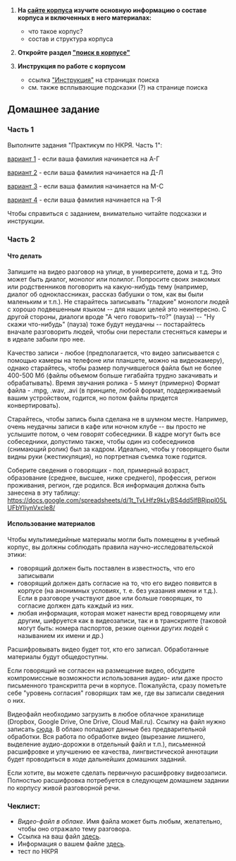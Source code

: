 1. **На [сайте корпуса](http://ruscorpora.ru/) изучите основную информацию о составе корпуса и включенных в него материалах:**
     * что такое корпус?
     * состав и структура корпуса

2. **Откройте раздел ["поиск в корпусе"](http://ruscorpora.ru/search-main.html)**

3. **Инструкция по работе с корпусом**
     * ссылка ["Инструкция"](http://ruscorpora.ru/instruction-main.pdf) на страницах поиска
     * см. также всплывающие подсказки (?) на странице поиска

## Домашнее задание
### Часть 1
Выполните задания "Практикум по НКРЯ. Часть 1":

[вариант 1](https://goo.gl/forms/yGZ2RXT5JIelHdoS2) - если ваша фамилия начинается на А-Г

[вариант 2](https://goo.gl/forms/QK0yUv3cSpweexgj1) - если ваша фамилия начинается на Д-Л

[вариант 3](https://goo.gl/forms/6wxpvcG9rp8rz5sj2) - если ваша фамилия начинается на М-С

[вариант 4](https://goo.gl/forms/WoTkvSdLlgPoOMtH2) - если ваша фамилия начинается на Т-Я

Чтобы справиться с заданием, внимательно читайте подсказки и инструкции.

### Часть 2
#### Что делать
Запишите на видео разговор на улице, в университете, дома и т.д. Это может быть диалог, монолог или полилог. Попросите своих знакомых или родственников поговорить на какую-нибудь тему (например, диалог об одноклассниках, рассказ бабушки о том, как вы были маленьким и т.п.). Не старайтесь записывать "гладкие" монологи людей с хорошо подвешенным языком -- для наших целей это неинтересно. С другой стороны, диалоги вроде "А чего говорить-то?" (пауза) -- "Ну скажи что-нибудь" (пауза) тоже будут неудачны -- постарайтесь вначале разговорить людей, чтобы они перестали стесняться камеры и в идеале забыли про нее.

Качество записи - любое (предполагается, что видео записывается с помощью камеры на телефоне или планшете, можно на видеокамеру), однако старайтесь, чтобы размер получившегося файла был не более 400-500 Мб (файлы объемом больше гигабайта трудно закачивать и обрабатывать).
Время звучания ролика - 5 минут (примерно)
Формат файла - .mpg, .wav, .avi (в принципе, любой формат, поддерживаемый вашим устройством, годится, но потом файлы придется конвертировать).

Старайтесь, чтобы запись была сделана не в шумном месте. Например, очень неудачны записи в кафе или ночном клубе -- вы просто не услышите потом, о чем говорят собеседники. В кадре могут быть все собеседники, допустимо также, чтобы один из собеседников (снимающий ролик) был за кадром. Идеально, чтобы у говорящего были видны руки (жестикуляция), но портретная съемка тоже годится.

Соберите сведения о говорящих - пол, примерный возраст, образование (среднее, высшее, ниже среднего), профессия, регион проживания, регион, где родился. Вся информация должна быть занесена в эту таблицу:
https://docs.google.com/spreadsheets/d/1t_TvLHfz9kLyBS4dd5lfBRjppl05LUFbYIiynVxcle8/

#### Использование материалов
Чтобы мультимедийные материалы могли быть помещены в учебный корпус, вы должны соблюдать правила научно-исследовательской этики:
* говорящий должен быть поставлен в известность, что его записывали
* говорящий должен дать согласие на то, что его видео появится в корпусе (на анонимных условиях, т. е. без указания имени и т.д.). Если в разговоре участвуют двое или больше говорящих, то согласие должен дать каждый из них.
* любая информация, которая может нанести вред говорящему или другим, шифруется как в видеозаписи, так и в транскрипте (таковой могут быть: номера паспортов, резкие оценки других людей с называнием их имени и др.)

Расшифровывать видео будет тот, кто его записал. Обработанные материалы будут общедоступны.

Если говорящий не согласен на размещение видео, обсудите компромиссные возможности использования аудио- или даже просто письменного транскрипта речи в корпусе.
Пожалуйста, сразу пометьте себе "уровень согласия" говорящих там же, где вы записали сведения о них.

Видеофайл необходимо загрузить в любое облачное хранилище (Dropbox, Google Drive, One Drive, Cloud Mail.ru). Ссылку на файл нужно записать [сюда](https://goo.gl/forms/D8DCqhD6QaDDW7bP2). В облако попадают данные без предварительной обработки. Вся работа по обработке видео (вырезание лишнего, выделение аудио-дорожки в отдельный файл и т.п.), письменной расшифровке и улучшению ее качества, лингвистической аннотации будет проводиться в ходе дальнейших домашних заданий.

Если хотите, вы можете сделать первичную расшифровку видеозаписи. Полностью расшифровка потребуется в следующем домашнем задании по корпусу живой разговорной речи.

### Чеклист:
* *Видео-файл в облаке*. Имя файла может быть любым, желательно, чтобы оно отражало тему разговора.
* Ссылка на ваш файл [здесь](https://goo.gl/forms/D8DCqhD6QaDDW7bP2).
* Информация о вашем файле [здесь](https://docs.google.com/spreadsheets/d/1t_TvLHfz9kLyBS4dd5lfBRjppl05LUFbYIiynVxcle8/).
* тест по НКРЯ